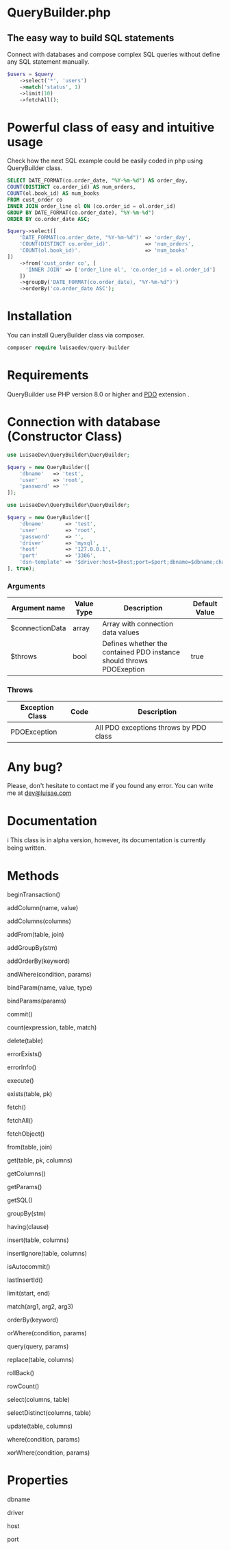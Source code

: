 # QueryBuilder.php

## The easy way to build SQL statements

Connect with databases and compose complex SQL queries without define any SQL statement manually.

```php
$users = $query
	->select('*', 'users')
	->match('status', 1)
	->limit(10)
	->fetchAll();
```

# Powerful class of easy and intuitive usage

Check how the next SQL example could be easily coded in php using QueryBuilder class.

```sql
SELECT DATE_FORMAT(co.order_date, "%Y-%m-%d") AS order_day,
COUNT(DISTINCT co.order_id) AS num_orders,
COUNT(ol.book_id) AS num_books
FROM cust_order co
INNER JOIN order_line ol ON (co.order_id = ol.order_id)
GROUP BY DATE_FORMAT(co.order_date), "%Y-%m-%d")
ORDER BY co.order_date ASC;
```

```php
$query->select([
	'DATE_FORMAT(co.order_date, "%Y-%m-%d")' => 'order_day',
	'COUNT(DISTINCT co.order_id)'.           => 'num_orders',
	'COUNT(ol.book_id)'.                     => 'num_books'
])
	->from('cust_order co', [
	  'INNER JOIN' => ['order_line ol', 'co.order_id = ol.order_id']
	])
	->groupBy('DATE_FORMAT(co.order_date), "%Y-%m-%d")')
	->orderBy('co.order_date ASC');
```

# Installation

You can install QueryBuilder class via composer.

```php
composer require luisaedev/query-builder
```

# Requirements

QueryBuilder use PHP version 8.0 or higher and [PDO](https://www.php.net/manual/en/intro.pdo.php) extension .

# Connection with database (Constructor Class)

```php
use LuisaeDev\QueryBuilder\QueryBuilder;

$query = new QueryBuilder([
	'dbname'   => 'test',
	'user'     => 'root',
	'password' => ''
]);
```

```php
use LuisaeDev\QueryBuilder\QueryBuilder;

$query = new QueryBuilder([
	'dbname'       => 'test',
	'user'         => 'root',
	'password'     => '',
	'driver'       => 'mysql',
	'host'         => '127.0.0.1',
	'port'         => '3306',
	'dsn-template' => '$driver:host=$host;port=$port;dbname=$dbname;charset=utf8'
], true);
```

### Arguments

| Argument name | Value Type | Description | Default Value |
| --- | --- | --- | --- |
| $connectionData | array | Array with connection data values |  |
| $throws | bool | Defines whether the contained PDO instance should throws PDOExeption | true |

### Throws

| Exception Class | Code | Description |
| --- | --- | --- |
| PDOException |  | All PDO exceptions throws by PDO class |

# Any bug?

Please, don't hesitate to contact me if you found any error. You can write me at [dev@luisae.com](mailto:hi@luisae.com)

# Documentation

<aside>
ℹ️ This class is in alpha version, however, its documentation is currently being written.

</aside>

# Methods

beginTransaction()

addColumn(name, value)

addColumns(columns)

addFrom(table, join)

addGroupBy(stm)

addOrderBy(keyword)

andWhere(condition, params)

bindParam(name, value, type)

bindParams(params)

commit()

count(expression, table, match)

delete(table)

errorExists()

errorInfo()

execute()

exists(table, pk)

fetch()

fetchAll()

fetchObject()

from(table, join)

get(table, pk, columns)

getColumns()

getParams()

getSQL()

groupBy(stm)

having(clause)

insert(table, columns)

insertIgnore(table, columns)

isAutocommit()

lastInsertId()

limit(start, end)

match(arg1, arg2, arg3)

orderBy(keyword)

orWhere(condition, params)

query(query, params)

replace(table, columns)

rollBack()

rowCount()

select(columns, table)

selectDistinct(columns, table)

update(table, columns)

where(condition, params)

xorWhere(condition, params)

# Properties

dbname

driver

host

port
